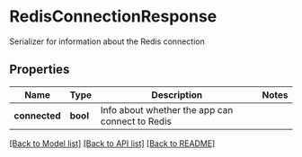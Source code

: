 # RedisConnectionResponse

Serializer for information about the Redis connection
## Properties
Name | Type | Description | Notes
------------ | ------------- | ------------- | -------------
**connected** | **bool** | Info about whether the app can connect to Redis | 

[[Back to Model list]](../README.md#documentation-for-models) [[Back to API list]](../README.md#documentation-for-api-endpoints) [[Back to README]](../README.md)


